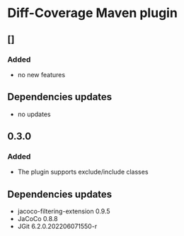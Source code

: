 # Diff-Coverage Maven plugin

## [<NEXT-RELEASE>]

### Added
- no new features

## Dependencies updates
- no updates


## 0.3.0

### Added
- The plugin supports exclude/include classes

## Dependencies updates
- jacoco-filtering-extension 0.9.5
- JaCoCo 0.8.8
- JGit 6.2.0.202206071550-r
